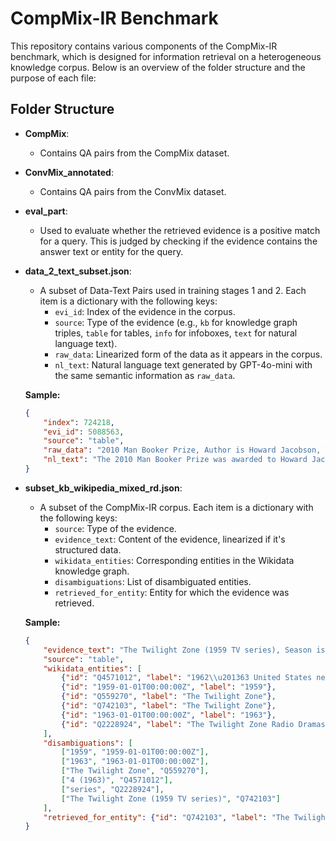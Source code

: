 # CompMix-IR Benchmark

This repository contains various components of the CompMix-IR benchmark, which is designed for information retrieval on a heterogeneous knowledge corpus. Below is an overview of the folder structure and the purpose of each file:


 
## Folder Structure

- **CompMix**: 
  - Contains QA pairs from the CompMix dataset.

- **ConvMix_annotated**: 
  - Contains QA pairs from the ConvMix dataset.

- **eval_part**: 
  - Used to evaluate whether the retrieved evidence is a positive match for a query. This is judged by checking if the evidence contains the answer text or entity for the query.

- **data_2_text_subset.json**: 
  - A subset of Data-Text Pairs used in training stages 1 and 2. Each item is a dictionary with the following keys:
    - `evi_id`: Index of the evidence in the corpus.
    - `source`: Type of the evidence (e.g., `kb` for knowledge graph triples, `table` for tables, `info` for infoboxes, `text` for natural language text).
    - `raw_data`: Linearized form of the data as it appears in the corpus.
    - `nl_text`: Natural language text generated by GPT-4o-mini with the same semantic information as `raw_data`.

  **Sample:**

  ```json
  {
      "index": 724218,
      "evi_id": 5088563,
      "source": "table",
      "raw_data": "2010 Man Booker Prize, Author is Howard Jacobson, Title is The Finkler Question, Genre(s) is Novel, Country is UK, Publisher is Bloomsbury",
      "nl_text": "The 2010 Man Booker Prize was awarded to Howard Jacobson for his novel \"The Finkler Question,\" which was published by Bloomsbury in the UK."
  }
  ```

- **subset_kb_wikipedia_mixed_rd.json**: 
  - A subset of the CompMix-IR corpus. Each item is a dictionary with the following keys:
    - `source`: Type of the evidence.
    - `evidence_text`: Content of the evidence, linearized if it's structured data.
    - `wikidata_entities`: Corresponding entities in the Wikidata knowledge graph.
    - `disambiguations`: List of disambiguated entities.
    - `retrieved_for_entity`: Entity for which the evidence was retrieved.

  **Sample:**

  ```json
  {
      "evidence_text": "The Twilight Zone (1959 TV series), Season is 4 (1963), Time slot is Thursday at 9:00-10:00 pm E.T.",
      "source": "table",
      "wikidata_entities": [
          {"id": "Q4571012", "label": "1962\\u201363 United States network television schedule"},
          {"id": "1959-01-01T00:00:00Z", "label": "1959"},
          {"id": "Q559270", "label": "The Twilight Zone"},
          {"id": "Q742103", "label": "The Twilight Zone"},
          {"id": "1963-01-01T00:00:00Z", "label": "1963"},
          {"id": "Q2228924", "label": "The Twilight Zone Radio Dramas"}
      ],
      "disambiguations": [
          ["1959", "1959-01-01T00:00:00Z"],
          ["1963", "1963-01-01T00:00:00Z"],
          ["The Twilight Zone", "Q559270"],
          ["4 (1963)", "Q4571012"],
          ["series", "Q2228924"],
          ["The Twilight Zone (1959 TV series)", "Q742103"]
      ],
      "retrieved_for_entity": {"id": "Q742103", "label": "The Twilight Zone"}
  }
  ```
